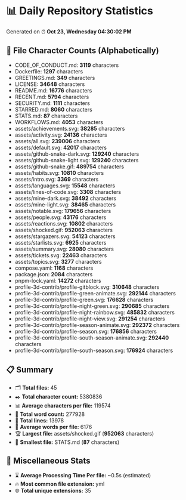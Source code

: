 # 📊 Daily Repository Statistics
Generated on ⏰ **Oct 23, Wednesday 04:30:02 PM**

## 📂 File Character Counts (Alphabetically)
- CODE_OF_CONDUCT.md: **3119** characters
- Dockerfile: **1297** characters
- GREETINGS.md: **349** characters
- LICENSE: **34648** characters
- README.md: **16776** characters
- RECENT.md: **5794** characters
- SECURITY.md: **1111** characters
- STARRED.md: **8060** characters
- STATS.md: **87** characters
- WORKFLOWS.md: **4053** characters
- assets/achievements.svg: **38285** characters
- assets/activity.svg: **24136** characters
- assets/all.svg: **239006** characters
- assets/default.svg: **42017** characters
- assets/github-snake-dark.svg: **129240** characters
- assets/github-snake-light.svg: **129240** characters
- assets/github-snake.gif: **489754** characters
- assets/habits.svg: **10810** characters
- assets/intro.svg: **3369** characters
- assets/languages.svg: **15548** characters
- assets/lines-of-code.svg: **3308** characters
- assets/mine-dark.svg: **38492** characters
- assets/mine-light.svg: **38465** characters
- assets/notable.svg: **179656** characters
- assets/people.svg: **43176** characters
- assets/reactions.svg: **10802** characters
- assets/shocked.gif: **952063** characters
- assets/stargazers.svg: **54123** characters
- assets/starlists.svg: **6925** characters
- assets/summary.svg: **28080** characters
- assets/tickets.svg: **22463** characters
- assets/topics.svg: **3277** characters
- compose.yaml: **1168** characters
- package.json: **2084** characters
- pnpm-lock.yaml: **14272** characters
- profile-3d-contrib/profile-gitblock.svg: **310648** characters
- profile-3d-contrib/profile-green-animate.svg: **292144** characters
- profile-3d-contrib/profile-green.svg: **176628** characters
- profile-3d-contrib/profile-night-green.svg: **290685** characters
- profile-3d-contrib/profile-night-rainbow.svg: **485832** characters
- profile-3d-contrib/profile-night-view.svg: **291254** characters
- profile-3d-contrib/profile-season-animate.svg: **292372** characters
- profile-3d-contrib/profile-season.svg: **176856** characters
- profile-3d-contrib/profile-south-season-animate.svg: **292440** characters
- profile-3d-contrib/profile-south-season.svg: **176924** characters

## 📋 Summary
- 🗂️ **Total files:** 45
- ✒️ **Total character count:** 5380836
- 📊 **Average characters per file:** 119574
- 📝 **Total word count:** 277928
- 🧾 **Total lines:** 13978
- 📐 **Average words per file:** 6176
- 🏆 **Largest file:** assets/shocked.gif (**952063** characters)
- 🥉 **Smallest file:** STATS.md (**87** characters)

## 🌟 Miscellaneous Stats
- ⌛ **Average Processing Time Per file:** ~0.5s (estimated)
- 🔥 **Most common file extension:** yml
- 🌐 **Total unique extensions:** 35

